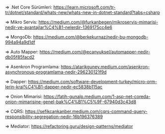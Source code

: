 => .Net Core Sürümleri: https://learn.microsoft.com/tr-tr/dotnet/standard/whats-new/whats-new-in-dotnet-standard?tabs=csharp

=> Mikro Servis: https://medium.com/@furkanbegen/mikroservis-mimarisi-nedir-ve-avantajlar%C4%B1-nelerdir-1369175cc4e6

=> MongoDb: https://medium.com/@berkekurnaz/nedir-bu-mongodb-994a94a9d1df

=> Auto Mapper: https://medium.com/@ecanyuksel/automapper-nedir-db05f85facd2

=> Asenkron Programlama: https://atarikguney.medium.com/asenkron-asynchronous-programlama-nedir-296230121f9d

=> Dapper: https://medium.com/software-development-turkey/micro-orm-lerin-kral%C4%B1-dapper-nedir-ec5838b115ac

=> Onion Mimarisi: https://fatih-gunalp.medium.com/1-asp-net-coreda-onion-mimarisine-genel-bak%C4%B1%C5%9F-67940d3c43d8

=> CQRS: https://sefikcankanber.medium.com/cqrs-command-query-responsibility-segregation-nedir-16b196376389

=> Mediator: https://refactoring.guru/design-patterns/mediator
